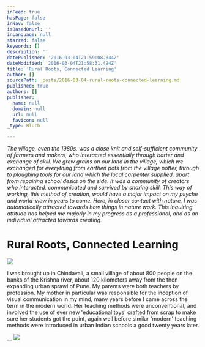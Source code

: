 ```yaml
---
inFeed: true
hasPage: false
inNav: false
isBasedOnUrl: ''
inLanguage: null
starred: false
keywords: []
description: ''
datePublished: '2016-03-04T21:59:08.844Z'
dateModified: '2016-03-04T21:58:31.494Z'
title: 'Rural Roots, Connected Learning'
author: []
sourcePath: _posts/2016-03-04-rural-roots-connected-learning.md
published: true
authors: []
publisher:
  name: null
  domain: null
  url: null
  favicon: null
_type: Blurb

---
```

_The village, even
the 1980s, was a close knit and self-sufficient community of farmers 
and makers, who interacted essentially through barter and exchange of 
skill. We grew grains on our land in the village, which we exchanged for
everything from earthen pots from the village potter, through to 
ploughing tools for our land which the local carpenter supplied, apart 
from repairing school desks on the side. It was a community of creators 
who interacted, communicated and survived by sharing skill. This way of 
working, this method of creation, would have a major impact on my psyche
and world-view in years to come. Here, in closer contact with nature, I
was automatically attracted towards how things in nature work. This 
inquiring attitude has helped me majorly in my progress as a 
professional, and as an individual attracted towards creating._

# Rural Roots, Connected Learning
![](https://the-grid-user-content.s3-us-west-2.amazonaws.com/a6ec8576-052b-453b-8caf-4fc4f9e63d7f.jpg)

I was brought up in Chindavali, a small village of about 800 people on the banks of the Krishna river, about 120 kilometers away from the then expanding urban sprawl of Pune. My parents were both teachers by profession. My mother in particular was responsible for the inception of visual communication in my mind, many years before I came across the term in the modern world. Her teaching methods were unconventional, and involved the use of ever new 'educational toys' crafted from scrap to make sure her students got the point, again well before similar 'modern' teaching methods were introduced in urban Indian schools a good twenty years later. 

__
![](https://the-grid-user-content.s3-us-west-2.amazonaws.com/8f8f9da0-1d13-4849-9f07-7062ea187e6c.jpg)